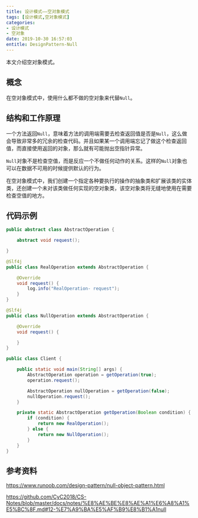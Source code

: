 ```yaml
---
title: 设计模式——空对象模式
tags: [设计模式,空对象模式]
categories:
- 设计模式
- 空对象
date: 2019-10-30 16:57:03
entitle: DesignPattern-Null
---
```


本文介绍空对象模式。

<!--more-->

## 概念

在空对象模式中，使用什么都不做的空对象来代替`Null`。

## 结构和工作原理

一个方法返回`Null`，意味着方法的调用端需要去检查返回值是否是`Null`，这么做会导致非常多的冗余的检查代码。并且如果某一个调用端忘记了做这个检查返回值，而直接使用返回的对象，那么就有可能抛出空指针异常。

`Null`对象不是检查空值，而是反应一个不做任何动作的关系。这样的`Null`对象也可以在数据不可用的时候提供默认的行为。

在空对象模式中，我们创建一个指定各种要执行的操作的抽象类和扩展该类的实体类，还创建一个未对该类做任何实现的空对象类，该空对象类将无缝地使用在需要检查空值的地方。

## 代码示例

```java
public abstract class AbstractOperation {

    abstract void request();

}
```

```java
@Slf4j
public class RealOperation extends AbstractOperation {

    @Override
    void request() {
        log.info("RealOperation- request");
    }
}
```


```java
@Slf4j
public class NullOperation extends AbstractOperation {

    @Override
    void request() {

    }
}
```

```java
public class Client {

    public static void main(String[] args) {
        AbstractOperation operation = getOperation(true);
        operation.request();

        AbstractOperation nullOperation = getOperation(false);
        nullOperation.request();
    }

    private static AbstractOperation getOperation(Boolean condition) {
        if (condition) {
            return new RealOperation();
        } else {
            return new NullOperation();
        }
    }
}
```

## 参考资料
<https://www.runoob.com/design-pattern/null-object-pattern.html>

<https://github.com/CyC2018/CS-Notes/blob/master/docs/notes/%E8%AE%BE%E8%AE%A1%E6%A8%A1%E5%BC%8F.md#12-%E7%A9%BA%E5%AF%B9%E8%B1%A1null>
